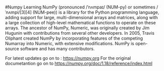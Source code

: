 #Numpy Learning
NumPy (pronounced /ˈnʌmpaɪ/ (NUM-py) or sometimes /ˈnʌmpi/[3][4] (NUM-pee)) is a library for the Python programming language, adding support for large, multi-dimensional arrays and matrices, along with a large collection of high-level mathematical functions to operate on these arrays. The ancestor of NumPy, Numeric, was originally created by Jim Hugunin with contributions from several other developers. In 2005, Travis Oliphant created NumPy by incorporating features of the competing Numarray into Numeric, with extensive modifications. NumPy is open-source software and has many contributors.

For latest updates go on to  : https://numpy.org
For the original documetantion go on to https://numpy.org/doc/1.18/reference/index.html
